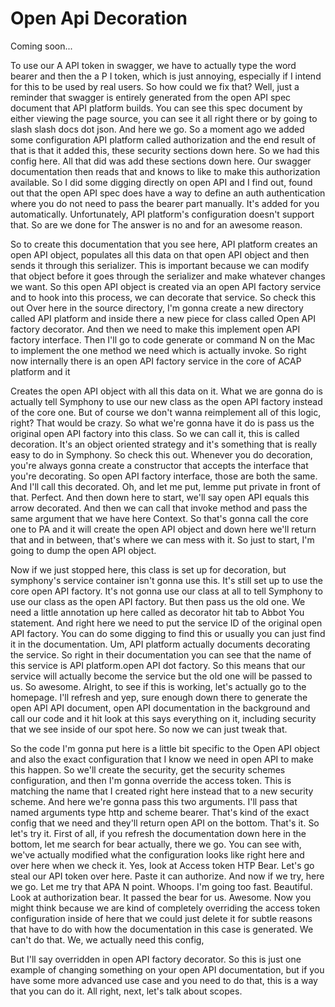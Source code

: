 # Open Api Decoration

Coming soon...

To use our A API token in swagger, we have to actually type the word bearer and then
the a P I token, which is just annoying, especially if I intend for this to be used
by real users. So how could we fix that? Well, just a reminder that swagger is
entirely generated from the open API spec document that API platform builds. You can
see this spec document by either viewing the page source, you can see it all right
there or by going to slash slash docs dot json. And here we go. So a moment ago we
added some configuration API platform called authorization and the end result of that
is that it added this, these security sections down here. So we had this config here.
All that did was add these sections down here. Our swagger documentation then reads
that and knows to like to make this authorization available. So I did some digging
directly on open API and I find out, found out that the open API spec does have a way
to define an auth authentication where you do not need to pass the bearer part
manually. It's added for you automatically. Unfortunately, API platform's
configuration doesn't support that. So are we done for The answer is no and for an
awesome reason.

So to create this documentation that you see here, API platform creates an open API
object, populates all this data on that open API object and then sends it through
this serializer. This is important because we can modify that object before it goes
through the serializer and make whatever changes we want. So this open API object is
created via an open API factory service and to hook into this process, we can
decorate that service. So check this out Over here in the source directory, I'm gonna
create a new directory called API platform and inside there a new piece for class
called Open API factory decorator. And then we need to make this implement open API
factory interface. Then I'll go to code generate or command N on the Mac to implement
the one method we need which is actually invoke. So right now internally there is an
open API factory service in the core of ACAP platform and it

Creates the open API object with all this data on it. What we are gonna do is
actually tell Symphony to use our new class as the open API factory instead of the
core one. But of course we don't wanna reimplement all of this logic, right? That
would be crazy. So what we're gonna have it do is pass us the original open API
factory into this class. So we can call it, this is called decoration. It's an object
oriented strategy and it's something that is really easy to do in Symphony. So check
this out. Whenever you do decoration, you're always gonna create a constructor that
accepts the interface that you're decorating. So open API factory interface, those
are both the same. And I'll call this decorated. Oh, and let me put, lemme put
private in front of that. Perfect. And then down here to start, we'll say open API
equals this arrow decorated. And then we can call that invoke method and pass the
same argument that we have here Context. So that's gonna call the core one to PA and
it will create the open API object and down here we'll return that and in between,
that's where we can mess with it. So just to start, I'm going to dump the open API
object.

Now if we just stopped here, this class is set up for decoration, but symphony's
service container isn't gonna use this. It's still set up to use the core open API
factory. It's not gonna use our class at all to tell Symphony to use our class as the
open API factory. But then pass us the old one. We need a little annotation up here
called as decorator hit tab to Abbot You statement. And right here we need to put the
service ID of the original open API factory. You can do some digging to find this or
usually you can just find it in the documentation. Um, API platform actually
documents decorating the service. So right in their documentation you can see that
the name of this service is API platform.open API dot factory. So this means that our
service will actually become the service but the old one will be passed to us. So
awesome. Alright, to see if this is working, let's actually go to the homepage. I'll
refresh and yep, sure enough down there to generate the open API API document, open
API documentation in the background and call our code and it hit look at this says
everything on it, including security that we see inside of our spot here. So now we
can just tweak that.

So the code I'm gonna put here is a little bit specific to the Open API object and
also the exact configuration that I know we need in open API to make this happen. So
we'll create the security, get the security schemes configuration, and then I'm gonna
override the access token. This is matching the name that I created right here
instead that to a new security scheme. And here we're gonna pass this two arguments.
I'll pass that named arguments type http and scheme bearer. That's kind of the exact
config that we need and they'll return open API on the bottom. That's it. So let's
try it. First of all, if you refresh the documentation down here in the bottom, let
me search for bear actually, there we go. You can see with, we've actually modified
what the configuration looks like right here and over here when we check it. Yes,
look at Access token HTP Bear. Let's go steal our API token over here. Paste it can
authorize. And now if we try, here we go. Let me try that APA N point. Whoops. I'm
going too fast. Beautiful. Look at authorization bear. It passed the bear for us.
Awesome. Now you might think because we are kind of completely overriding the access
token configuration inside of here that we could just delete it for subtle reasons
that have to do with how the documentation in this case is generated. We can't do
that. We, we actually need this config,

But I'll say overridden in open API factory decorator. So this is just one example of
changing something on your open API documentation, but if you have some more advanced
use case and you need to do that, this is a way that you can do it. All right, next,
let's talk about scopes.

